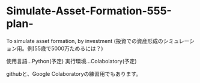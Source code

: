 # Simulate-Asset-Formation-555-plan-
To simulate asset formation, by investment (投資での資産形成のシミュレーション用。例)55歳で5000万ためるには？)

使用言語...Python(予定)
実行環境...Colabolatory(予定)

githubと、Google Colaboratoryの練習用でもあります。
